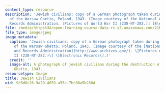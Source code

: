 ```yaml
---
content_type: resource
description: 'Jewish civilians: copy of a German photograph taken during the destruction
  of the Warsaw Ghetto, Poland, 1943. (Image courtesy of the National Archives and
  Records Administration. [Pictures of World War II (238-NT-282.)] [Electronic Records].)'
file: /media/https%3A/open-learning-course-data-rc.s3.amazonaws.com/21h-447-nazi-germany-and-the-holocaust-fall-2004/9d3d8c269a204659a55c7bc08a5b2804_21h-447f04.jpg
file_type: image/jpeg
image_metadata:
  caption: 'Jewish civilians: copy of a German photograph taken during the destruction
    of the Warsaw Ghetto, Poland, 1943. (Image courtesy of the [National Archives
    and Records Administration](http://www.archives.gov/). \[Pictures of World War
    II (238-NT-282.)\] \[Electronic Records\].)'
  credit: ''
  image-alt: A photograph of jewish civilians during the destruction of the Warsaw
    Ghetto, 1943.
resourcetype: Image
title: Jewish Civilians
uid: 9d3d8c26-9a20-4659-a55c-7bc08a5b2804
---
```

